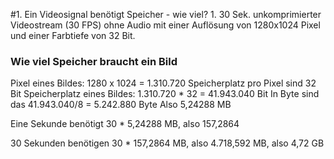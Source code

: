 #1. Ein Videosignal benötigt Speicher - wie viel?
	1. 30 Sek. unkomprimierter Videostream (30 FPS) ohne Audio mit einer Auflösung von 1280x1024 Pixel und einer Farbtiefe von 32 Bit.

### Wie viel Speicher braucht ein Bild
Pixel eines Bildes: 1280 x 1024 = 1.310.720
Speicherplatz pro Pixel sind 32 Bit
Speicherplatz eines Bildes: 1.310.720 * 32 = 41.943.040 Bit
 In Byte sind das 41.943.040/8 = 5.242.880 Byte
 Also 5,24288 MB

Eine Sekunde benötigt 30 * 5,24288 MB, also 157,2864 

30 Sekunden benötigen 30 * 157,2864 MB, also 4.718,592 MB, also 4,72 GB